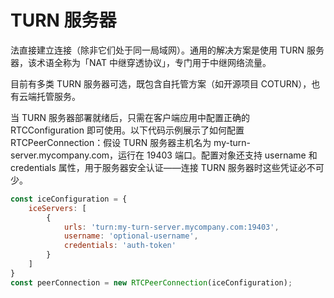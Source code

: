 # TURN 服务器
法直接建立连接（除非它们处于同一局域网）。通用的解决方案是使用 TURN 服务器，该术语全称为「NAT 中继穿透协议」，专门用于中继网络流量。

目前有多类 TURN 服务器可选，既包含自托管方案（如开源项目 COTURN），也有云端托管服务。

当 TURN 服务器部署就绪后，只需在客户端应用中配置正确的 RTCConfiguration 即可使用。以下代码示例展示了如何配置 RTCPeerConnection：假设 TURN 服务器主机名为 my-turn-server.mycompany.com，运行在 19403 端口。配置对象还支持 username 和 credentials 属性，用于服务器安全认证——连接 TURN 服务器时这些凭证必不可少。

```js
const iceConfiguration = {
    iceServers: [
        {
            urls: 'turn:my-turn-server.mycompany.com:19403',
            username: 'optional-username',
            credentials: 'auth-token'
        }
    ]
}
const peerConnection = new RTCPeerConnection(iceConfiguration);
```